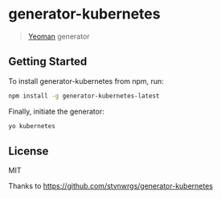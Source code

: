 # generator-kubernetes

> [Yeoman](http://yeoman.io) generator

## Getting Started

To install generator-kubernetes from npm, run:

```bash
npm install -g generator-kubernetes-latest
```

Finally, initiate the generator:

```bash
yo kubernetes
```

## License

MIT

Thanks to https://github.com/stvnwrgs/generator-kubernetes
